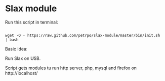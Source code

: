 Slax module
================

Run this script in terminal:

<code>
wget -O - https://raw.github.com/petrpo/slax-module/master/bin/init.sh | bash
</code>

Basic idea:

Run Slax on USB.

Script gets modules tu run http server, php, mysql and firefox on http://localhost/

